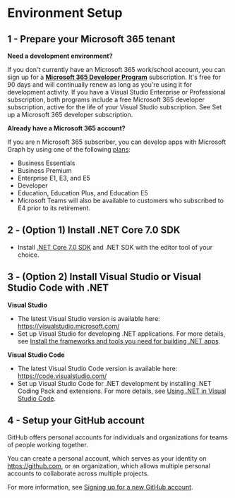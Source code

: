 # Environment Setup

## 1 - Prepare your Microsoft 365 tenant

**Need a development environment?**

If you don't currently have an Microsoft 365 work/school account, you can sign up for a **[Microsoft 365 Developer Program](https://aka.ms/m365developers)** subscription. It's free for 90 days and will continually renew as long as you're using it for development activity. If you have a Visual Studio Enterprise or Professional subscription, both programs include a free Microsoft 365 developer subscription, active for the life of your Visual Studio subscription. See Set up a Microsoft 365 developer subscription.

**Already have a Microsoft 365 account?**

If you are n Microsoft 365 subscriber, you can develop apps with Microsoft Graph by using one of the following [plans](https://www.microsoft.com/en-ww/microsoft-365/enterprise/compare-office-365-plans?rtc=1):

* Business Essentials
* Business Premium
* Enterprise E1, E3, and E5
* Developer
* Education, Education Plus, and Education E5
* Microsoft Teams will also be available to customers who subscribed to E4 prior to its retirement.

## 2 - (Option 1) Install .NET Core 7.0 SDK

* Install [.NET Core 7.0 SDK](https://dotnet.microsoft.com/en-us/download) and .NET SDK with the editor tool of your choice.

## 3 - (Option 2) Install Visual Studio or Visual Studio Code with .NET

**Visual Studio**

* The latest Visual Studio version is available here: <https://visualstudio.microsoft.com/>
* Set up Visual Studio for developing .NET applications. For more details, see [Install the frameworks and tools you need for building .NET apps](https://visualstudio.microsoft.com/vs/features/net-development/).

**Visual Studio Code**

* The latest Visual Studio Code version is available here: <https://code.visualstudio.com/>
* Set up Visual Studio Code for .NET development by installing .NET Coding Pack and extensions. For more details, see [Using .NET in Visual Studio Code](https://code.visualstudio.com/docs/languages/dotnet).

## 4 - Setup your GitHub account

GitHub offers personal accounts for individuals and organizations for teams of people working together.

You can create a personal account, which serves as your identity on <https://github.com>, or an organization, which allows multiple personal accounts to collaborate across multiple projects.

For more information, see [Signing up for a new GitHub account](https://docs.github.com/en/get-started/signing-up-for-github/signing-up-for-a-new-github-account#about-new-accounts-on-githubcom).
